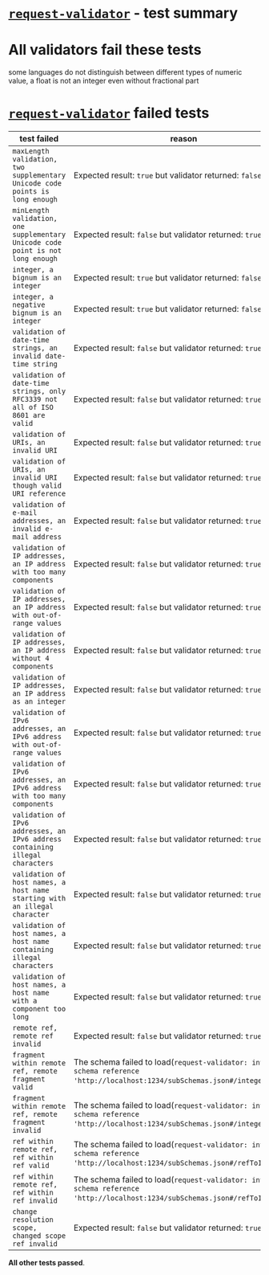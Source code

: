 # [`request-validator`](https://github.com/bugventure/request-validator) - test summary

# All validators fail these tests

some languages do not distinguish between different types of numeric value, a float is not an integer even without fractional part


# [`request-validator`](https://github.com/bugventure/request-validator) failed tests
|test failed|reason
|-----------|------
|`maxLength validation, two supplementary Unicode code points is long enough`|Expected result: `true` but validator returned: `false`
|`minLength validation, one supplementary Unicode code point is not long enough`|Expected result: `false` but validator returned: `true`
|`integer, a bignum is an integer`|Expected result: `true` but validator returned: `false`
|`integer, a negative bignum is an integer`|Expected result: `true` but validator returned: `false`
|`validation of date-time strings, an invalid date-time string`|Expected result: `false` but validator returned: `true`
|`validation of date-time strings, only RFC3339 not all of ISO 8601 are valid`|Expected result: `false` but validator returned: `true`
|`validation of URIs, an invalid URI`|Expected result: `false` but validator returned: `true`
|`validation of URIs, an invalid URI though valid URI reference`|Expected result: `false` but validator returned: `true`
|`validation of e-mail addresses, an invalid e-mail address`|Expected result: `false` but validator returned: `true`
|`validation of IP addresses, an IP address with too many components`|Expected result: `false` but validator returned: `true`
|`validation of IP addresses, an IP address with out-of-range values`|Expected result: `false` but validator returned: `true`
|`validation of IP addresses, an IP address without 4 components`|Expected result: `false` but validator returned: `true`
|`validation of IP addresses, an IP address as an integer`|Expected result: `false` but validator returned: `true`
|`validation of IPv6 addresses, an IPv6 address with out-of-range values`|Expected result: `false` but validator returned: `true`
|`validation of IPv6 addresses, an IPv6 address with too many components`|Expected result: `false` but validator returned: `true`
|`validation of IPv6 addresses, an IPv6 address containing illegal characters`|Expected result: `false` but validator returned: `true`
|`validation of host names, a host name starting with an illegal character`|Expected result: `false` but validator returned: `true`
|`validation of host names, a host name containing illegal characters`|Expected result: `false` but validator returned: `true`
|`validation of host names, a host name with a component too long`|Expected result: `false` but validator returned: `true`
|`remote ref, remote ref invalid`|Expected result: `false` but validator returned: `true`
|`fragment within remote ref, remote fragment valid`|The schema failed to load(`request-validator: invalid schema reference 'http://localhost:1234/subSchemas.json#/integer'`)
|`fragment within remote ref, remote fragment invalid`|The schema failed to load(`request-validator: invalid schema reference 'http://localhost:1234/subSchemas.json#/integer'`)
|`ref within remote ref, ref within ref valid`|The schema failed to load(`request-validator: invalid schema reference 'http://localhost:1234/subSchemas.json#/refToInteger'`)
|`ref within remote ref, ref within ref invalid`|The schema failed to load(`request-validator: invalid schema reference 'http://localhost:1234/subSchemas.json#/refToInteger'`)
|`change resolution scope, changed scope ref invalid`|Expected result: `false` but validator returned: `true`

**All other tests passed**.
